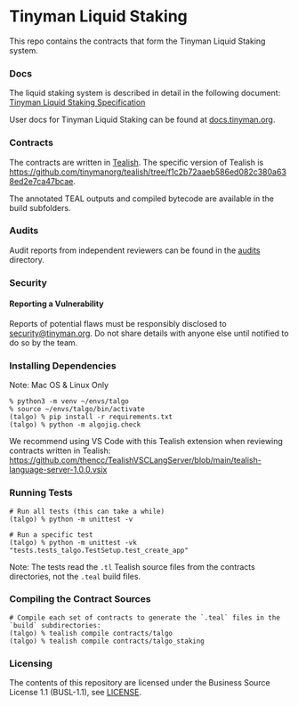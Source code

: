 # Tinyman Liquid Staking

This repo contains the contracts that form the Tinyman Liquid Staking system.

### Docs

The liquid staking system is described in detail in the following document:
[Tinyman Liquid Staking Specification](docs/Tinyman_Liquid_Staking_Protocol_Specification.pdf)

User docs for Tinyman Liquid Staking can be found at [docs.tinyman.org](https://docs.tinyman.org).


### Contracts
The contracts are written in [Tealish](https://github.com/tinymanorg/tealish).
The specific version of Tealish is https://github.com/tinymanorg/tealish/tree/f1c2b72aaeb586ed082c380a638ed2e7ca47bcae.

The annotated TEAL outputs and compiled bytecode are available in the build subfolders.


### Audits

Audit reports from independent reviewers can be found in the [audits](audits/) directory.


### Security
#### Reporting a Vulnerability
Reports of potential flaws must be responsibly disclosed to security@tinyman.org. Do not share details with anyone else until notified to do so by the team.


### Installing Dependencies
Note: Mac OS & Linux Only

```
% python3 -m venv ~/envs/talgo
% source ~/envs/talgo/bin/activate
(talgo) % pip install -r requirements.txt
(talgo) % python -m algojig.check
```

We recommend using VS Code with this Tealish extension when reviewing contracts written in Tealish: https://github.com/thencc/TealishVSCLangServer/blob/main/tealish-language-server-1.0.0.vsix


### Running Tests

```
# Run all tests (this can take a while)
(talgo) % python -m unittest -v

# Run a specific test
(talgo) % python -m unittest -vk "tests.tests_talgo.TestSetup.test_create_app"
```

Note: The tests read the `.tl` Tealish source files from the contracts directories, not the `.teal` build files.


### Compiling the Contract Sources

```
# Compile each set of contracts to generate the `.teal` files in the `build` subdirectories:
(talgo) % tealish compile contracts/talgo
(talgo) % tealish compile contracts/talgo_staking
```

### Licensing

The contents of this repository are licensed under the Business Source License 1.1 (BUSL-1.1), see [LICENSE](LICENSE).
